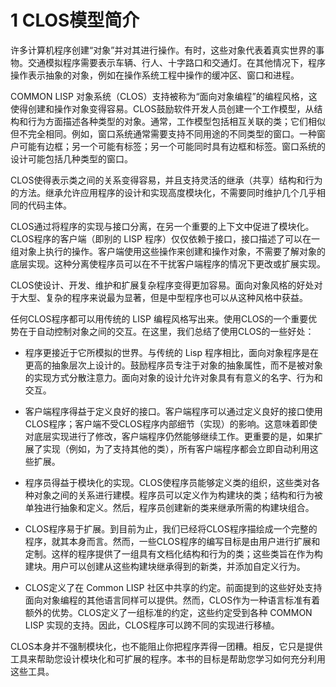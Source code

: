 # 1 CLOS模型简介

许多计算机程序创建“对象”并对其进行操作。有时，这些对象代表着真实世界的事物。交通模拟程序需要表示车辆、行人、十字路口和交通灯。在其他情况下，程序操作表示抽象的对象，例如在操作系统工程中操作的缓冲区、窗口和进程。

COMMON LISP 对象系统（CLOS）支持被称为“面向对象编程”的编程风格，这使得创建和操作对象变得容易。CLOS鼓励软件开发人员创建一个工作模型，从结构和行为方面描述各种类型的对象。通常，工作模型包括相互关联的类；它们相似但不完全相同。例如，窗口系统通常需要支持不同用途的不同类型的窗口。一种窗户可能有边框；另一个可能有标签；另一个可能同时具有边框和标签。窗口系统的设计可能包括几种类型的窗口。

CLOS使得表示类之间的关系变得容易，并且支持灵活的继承（共享）结构和行为的方法。继承允许应用程序的设计和实现高度模块化，不需要同时维护几个几乎相同的代码主体。

CLOS通过将程序的实现与接口分离，在另一个重要的上下文中促进了模块化。CLOS程序的客户端（即别的 LISP 程序）仅仅依赖于接口，接口描述了可以在一组对象上执行的操作。客户端使用这些操作来创建和操作对象，不需要了解对象的底层实现。这种分离使程序员可以在不干扰客户端程序的情况下更改或扩展实现。

CLOS使设计、开发、维护和扩展复杂程序变得更加容易。面向对象风格的好处对于大型、复杂的程序来说最为显著，但是中型程序也可以从这种风格中获益。

任何CLOS程序都可以用传统的 LISP 编程风格写出来。使用CLOS的一个重要优势在于自动控制对象之间的交互。在这里，我们总结了使用CLOS的一些好处：

- 程序更接近于它所模拟的世界。与传统的 Lisp 程序相比，面向对象程序是在更高的抽象层次上设计的。鼓励程序员专注于对象的抽象属性，而不是被对象的实现方式分散注意力。面向对象的设计允许对象具有有意义的名字、行为和交互。

- 客户端程序得益于定义良好的接口。客户端程序可以通过定义良好的接口使用CLOS程序；客户端不受CLOS程序内部细节（实现）的影响。这意味着即使对底层实现进行了修改，客户端程序仍然能够继续工作。更重要的是，如果扩展了实现（例如，为了支持其他的类），所有客户端程序都会立即自动利用这些扩展。

- 程序员得益于模块化的实现。CLOS使程序员能够定义类的组织，这些类对各种对象之间的关系进行建模。程序员可以定义作为构建块的类；结构和行为被单独进行抽象和定义。然后，程序员创建新的类来继承所需的构建块组合。

- CLOS程序易于扩展。到目前为止，我们已经将CLOS程序描绘成一个完整的程序，就其本身而言。然而，一些CLOS程序的编写目标是由用户进行扩展和定制。这样的程序提供了一组具有文档化结构和行为的类；这些类旨在作为构建块。用户可以创建从这些构建块继承得到的新类，并添加自定义行为。

- CLOS定义了在 Common LISP 社区中共享的约定。前面提到的这些好处支持面向对象编程的其他语言同样可以提供。然而，CLOS作为一种语言标准有着额外的优势。CLOS定义了一组标准的约定，这些约定受到各种 COMMON LISP 实现的支持。因此，CLOS程序可以跨不同的实现进行移植。

CLOS本身并不强制模块化，也不能阻止你把程序弄得一团糟。相反，它只是提供工具来帮助您设计模块化和可扩展的程序。本书的目标是帮助您学习如何充分利用这些工具。
